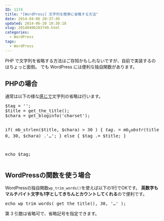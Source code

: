 ```yaml
---
ID: 1174
title: "[WordPress] 文字列を簡単に省略する方法"
date: 2014-04-06 20:37:49
updated: 2014-06-20 10:30:18
slug: 20140406203749.html
categories:
  - WordPress
tags:
  - WordPress
---
```


PHP で文字列を省略する方法はご存知かもしれないですが、自前で実装するのはちょっと面倒。
でも WordPress には便利な独自関数があります。

<!--more-->
<h2>PHPの場合</h2>
通常は以下の様な<u>感じで</u>文字列の省略は行います。
<pre class="prettyprint linenums lang-php">$tag = '';
$title = get_the_title();
$chara = get_bloginfo('charset');

if( mb_strlen($title, $chara) > 30 ) {
$tag .= mb_substr($title, 0, 30, $chara) .'…';
} else {
  $tag .= \$title;
}

echo \$tag;</pre>

<h2>WordPressの関数を使う場合</h2>
WordPressの独自関数<code>wp_trim_words()</code>を使えば以下の1行でOKです。
<strong>英数字もマルチバイト文字も1字としてきちんとカウントしてくれる</strong>ので便利です。
<pre class="prettyprint linenums lang-php">echo wp_trim_words( get_the_title(), 30, '…' );</pre>

第 3 引数は省略可で、省略記号を指定できます。
